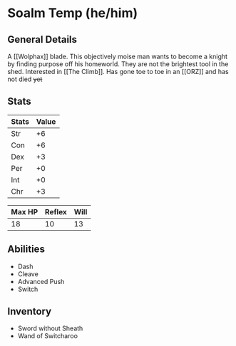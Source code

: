# Soalm Temp (he/him)
## General Details
A [[Wolphax]] blade. This objectively moise man wants to become a knight by finding purpose off his homeworld. They are not the brightest tool in the shed. Interested in [[The Climb]]. Has gone toe to toe in an [[ORZ]] and has not died ~~yet~~

## Stats
| Stats | Value |
| --- | ----------- |
| Str | +6 |
| Con | +6 |
| Dex | +3 |
| Per | +0 |
| Int | +0 |
| Chr | +3 |

| Max HP | Reflex | Will |
| --- | --------- |--|
| 18 | 10| 13|


## Abilities
- Dash
- Cleave
- Advanced Push
- Switch 

## Inventory
- Sword without Sheath
- Wand of Switcharoo